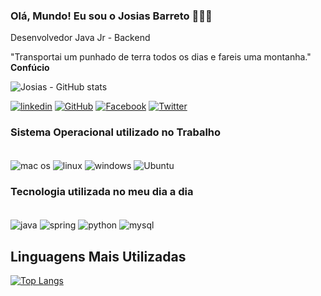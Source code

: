 ### Olá, Mundo! Eu sou o Josias Barreto 🧑🏾‍💻
Desenvolvedor Java Jr - Backend

<p> "Transportai um punhado de terra todos os dias e fareis uma montanha." <br> <strong> Confúcio </strong> </p>

![Josias - GitHub stats](https://github-readme-stats.vercel.app/api?username=josiasbarretob&show_icons=true&theme=github_dark)

[![linkedin](https://img.shields.io/badge/LinkedIn-0077B5?style=for-the-badge&logo=linkedin&logoColor=white)](https://www.linkedin.com/in/josiasbarreto/)
[![GitHub](https://img.shields.io/badge/GitHub-100000?style=for-the-badge&logo=github&logoColor=white)](https://github.com/josiasbarretob)
[![Facebook](https://img.shields.io/badge/Facebook-1877F2?style=for-the-badge&logo=facebook&logoColor=white)](https://www.facebook.com/josias.barreto.7)
[![Twitter](https://img.shields.io/badge/Twitter-1DA1F2?style=for-the-badge&logo=twitter&logoColor=white)](#)

### Sistema Operacional utilizado no Trabalho
<div style="display: inline_block"> </br>
  <img align="center" alt="mac os" src="https://img.shields.io/badge/mac%20os-000000?style=for-the-badge&logo=apple&logoColor=white"/>
  <img align="center" alt="linux" src="https://img.shields.io/badge/Linux-FCC624?style=for-the-badge&logo=linux&logoColor=black"/>
  <img align="center" alt="windows" src="https://img.shields.io/badge/Windows-0078D6?style=for-the-badge&logo=windows&logoColor=white"/>
  <img align="center" alt="Ubuntu" src="https://img.shields.io/badge/Ubuntu-E95420?style=for-the-badge&logo=ubuntu&logoColor=white"/>
</div>

### Tecnologia utilizada no meu dia a dia

<div style="display: inline_block"> </br>
  <img align="center" alt="java" src="https://img.shields.io/badge/Java-ED8B00?style=for-the-badge&logo=java&logoColor=white"/>
  <img align="center" alt="spring" src="https://img.shields.io/badge/Spring-6DB33F?style=for-the-badge&logo=spring&logoColor=white"/>
  <img align="center" alt="python" src="https://img.shields.io/badge/Python-14354C?style=for-the-badge&logo=python&logoColor=white"/>
  <img align="center" alt="mysql" src="https://img.shields.io/badge/MySQL-00000F?style=for-the-badge&logo=mysql&logoColor=white"/>
</div>

## Linguagens Mais Utilizadas

[![Top Langs](https://github-readme-stats.vercel.app/api/top-langs/?username=josiasbarretob&layout=compact)](https://github.com/josiasbarretob)
